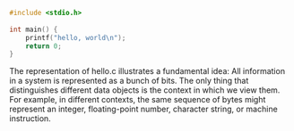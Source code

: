```c
#include <stdio.h>  
  
int main() {  
    printf("hello, world\n");  
    return 0;  
}
```

The representation of hello.c illustrates a fundamental idea: All information in a system is represented as a bunch of bits. The only thing that distinguishes different data objects is the context in which we view them. For example, in different contexts, the same sequence of bytes might represent an integer, floating-point number, character string, or machine instruction.